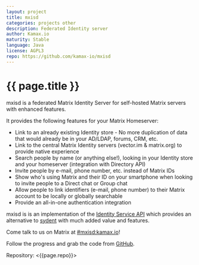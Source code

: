 ```yaml
---
layout: project
title: mxisd
categories: projects other
description: Federated Identity server
author: Kamax.io
maturity: Stable
language: Java
license: AGPL3
repo: https://github.com/kamax-io/mxisd
---
```


# {{ page.title }}
mxisd is a federated Matrix Identity Server for self-hosted Matrix servers with enhanced features.

It provides the following features for your Matrix Homeserver:

- Link to an already existing Identity store - No more duplication of data that would already be in your AD/LDAP, forums, CRM, etc.
- Link to the central Matrix Identity servers (vector.im & matrix.org) to provide native experience
- Search people by name (or anything else!), looking in your Identity store and your homeserver (integration with Directory API)
- Invite people by e-mail, phone number, etc. instead of Matrix IDs
- Show who's using Matrix and their ID on your smartphone when looking to invite people to a Direct chat or Group chat
- Allow people to link identifiers (e-mail, phone number) to their Matrix account to be locally or globally searchable
- Provide an all-in-one authentication integration

mxisd is is an implementation of the [Identity Service API](http://matrix.org/docs/spec/identity_service/unstable.html) which provides an alternative to [sydent](https://github.com/matrix-org/sydent) with much added value and features.

Come talk to us on Matrix at [#mxisd:kamax.io](https://matrix.to/#/#mxisd:kamax.io)!

Follow the progress and grab the code from [GitHub](https://github.com/kamax-io/mxisd).

Repository: <{{page.repo}}>
